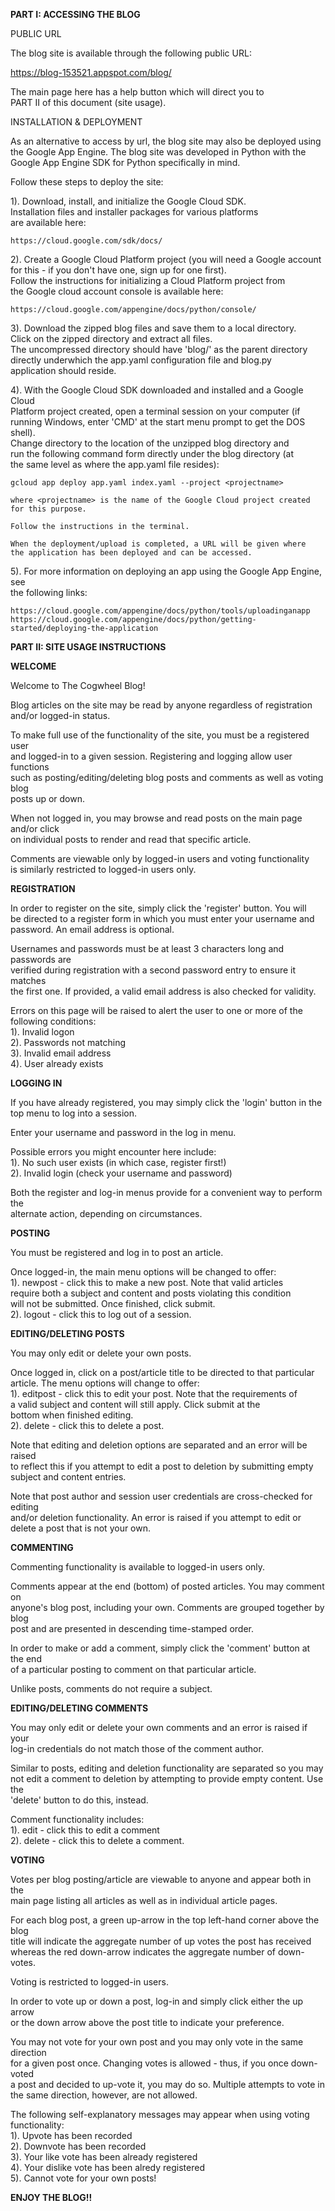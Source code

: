 **PART I: ACCESSING THE BLOG**  

PUBLIC URL  

The blog site is available through the following public URL:  

https://blog-153521.appspot.com/blog/  

The main page here has a  help button which will direct you to  
PART II of this document (site usage).  


INSTALLATION & DEPLOYMENT  

As an alternative to access by url, the blog site may also be deployed using  
the Google App Engine.  The blog site was developed in Python with the  
Google App Engine SDK for Python specifically in mind.  

Follow these steps to deploy the site: 

1). Download, install, and initialize the Google Cloud SDK.  
    Installation files and installer packages for various platforms  
    are available here:  
    
    https://cloud.google.com/sdk/docs/  

2). Create a Google Cloud Platform project (you will need a Google account  
    for this - if you don't have one, sign up for one first).  
    Follow the instructions for initializing a Cloud Platform project from  
    the Google cloud account console is available here:  

    https://cloud.google.com/appengine/docs/python/console/  

3). Download the zipped blog files and save them to a local directory.  
    Click on the zipped directory and extract all files.  
    The uncompressed directory should have 'blog/' as the parent directory  
    directly underwhich the app.yaml configuration file and blog.py  
    application should reside.  

4). With the Google Cloud SDK downloaded and installed and a Google Cloud  
    Platform project created, open a terminal session on your computer (if  
    running Windows, enter 'CMD' at the start menu prompt to get the DOS  
    shell).  
    Change directory to the location of the unzipped blog directory and   
    run the following command form directly under the blog directory (at  
    the same level as where the app.yaml file resides):  

    gcloud app deploy app.yaml index.yaml --project <projectname>  

    where <projectname> is the name of the Google Cloud project created  
    for this purpose.  

    Follow the instructions in the terminal.  

    When the deployment/upload is completed, a URL will be given where  
    the application has been deployed and can be accessed.  

5). For more information on deploying an app using the Google App Engine, see  
    the following links:  

    https://cloud.google.com/appengine/docs/python/tools/uploadinganapp  
    https://cloud.google.com/appengine/docs/python/getting-started/deploying-the-application  



**PART II: SITE USAGE INSTRUCTIONS**


**WELCOME**

Welcome to The Cogwheel Blog!

Blog articles on the site may be read by anyone regardless of registration
and/or logged-in status.

To make full use of the functionality of the site, you must be a registered user  
and logged-in to a given session.  Registering and logging allow user functions  
such as posting/editing/deleting blog posts and comments as well as voting blog  
posts up or down.  

When not logged in, you may browse and read posts on the main page and/or click  
on individual posts to render and read that specific article.  

Comments are viewable only by logged-in users and voting functionality  
is similarly restricted to logged-in users only.  
  
  
**REGISTRATION**

In order to register on the site, simply click the 'register' button.  You will  
be directed to a register form in which you must enter your username and  
password.  An email address is optional.  

Usernames and passwords must be at least 3 characters long and passwords are  
verified during registration with a second password entry to ensure it matches  
the first one. If provided, a valid email address is also checked for validity.  

Errors on this page will be raised to alert the user to one or more of the  
following conditions:  
    1). Invalid logon  
    2). Passwords not matching  
    3). Invalid email address  
    4). User already exists  


**LOGGING IN**  

If you have already registered, you may simply click the 'login' button in the  
top menu to log into a session.  

Enter your username and password in the log in menu.  

Possible errors you might encounter here include:  
    1). No such user exists (in which case, register first!)  
    2). Invalid login (check your username and password)  

Both the register and log-in menus provide for a convenient way to perform the  
alternate action, depending on circumstances.  


**POSTING**  

You must be registered and log in to post an article.  

Once logged-in, the main menu options will be changed to offer:  
    1). newpost - click this to make a new post.  Note that valid articles  
        require both a subject and content and posts violating this condition  
        will not be submitted.  Once finished, click submit.  
    2). logout - click this to log out of a session.  


**EDITING/DELETING POSTS**  

You may only edit or delete your own posts.  

Once logged in, click on a post/article title to be directed to that particular  
article.  The menu options will change to offer:  
    1). editpost - click this to edit your post.  Note that the requirements of  
        a valid subject and content will still apply.  Click submit at the  
        bottom when finished editing.  
    2). delete - click this to delete a post.  

Note that editing and deletion options are separated and an error will be raised  
to reflect this if you attempt to edit a post to deletion by submitting empty  
subject and content entries.  

Note that post author and session user credentials are cross-checked for editing  
and/or deletion functionality.  An error is raised if you attempt to edit or  
delete a post that is not your own.  


**COMMENTING**  

Commenting functionality is available to logged-in users only.  

Comments appear at the end (bottom) of posted articles. You may comment on  
anyone's blog post, including your own.  Comments are grouped together by blog  
post and are presented in descending time-stamped order.  

In order to make or add a comment, simply click the 'comment' button at the end  
of a particular posting to comment on that particular article.  

Unlike posts, comments do not require a subject.  

**EDITING/DELETING COMMENTS**  

You may only edit or delete your own comments and an error is raised if your  
log-in credentials do not match those of the comment author.  

Similar to posts, editing and deletion functionality are separated so you may  
not edit a comment to deletion by attempting to provide empty content.  Use the  
'delete' button to do this, instead.  

Comment functionality includes:  
    1). edit - click this to edit a comment  
    2). delete - click this to delete a comment.  


**VOTING**  

Votes per blog posting/article are viewable to anyone and appear both in the  
main page listing all articles as well as in individual article pages.  

For each blog post, a green up-arrow in the top left-hand corner above the blog  
title will indicate the aggregate number of up votes the post has received  
whereas the red down-arrow indicates the aggregate number of down-votes.  

Voting is restricted to logged-in users.  

In order to vote up or down a post, log-in and simply click either the up arrow  
or the down arrow above the post title to indicate your preference.  

You may not vote for your own post and you may only vote in the same direction  
for a given post once.  Changing votes is allowed - thus, if you once down-voted  
a post and decided to up-vote it, you may do so.  Multiple attempts to vote in  
the same direction, however, are not allowed.  

The following self-explanatory messages may appear when using voting  
functionality:  
    1). Upvote has been recorded  
    2). Downvote has been recorded  
    3). Your like vote has been already registered  
    4). Your dislike vote has been alredy registered  
    5). Cannot vote for your own posts!  

**ENJOY THE BLOG!!**